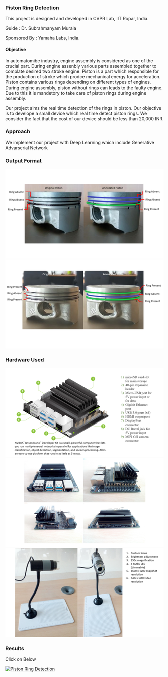 ### Piston Ring Detection

This project is designed and developed in CVPR Lab, IIT Ropar, India.

Guide : Dr. Subrahmanyam Murala

Sponsored By : Yamaha Labs, India.


#### Objective
In automatomibe industry, engine assembly is considered as one of the crucial part. 
During engine assenbly various parts assembled together to complate desired two stroke engine. Piston is a part which responsible for the production of stroke which prodce mechanical energy for acceleration. Piston contains various rings depending on different types of engines. During engine assembly, piston without rings can leads to the faulty engine. Due to this it is mandetory to take care of piston rings during engine assembly.

Our project aims the real time detection of the  rings in piston. Our objective is to develope a small device which real time detect piston rings. We consider the fact that the cost of our device should be less than 20,000 INR.

### Approach 
We implement our project with Deep Learning which include Generative Advarserial Network 

### Output Format
![alt text](images/Slide1.PNG)
![alt text](images/Slide2.PNG)

### Hardware Used
![alt text](images/Slide3.PNG)
![alt text](images/Slide4.PNG)
![alt text](images/Slide5.PNG)

### Results

Click on Below 

[![Piston Ring Detection](https://github.com/OmkarThawakar/Piston_Ring_Detection/blob/master/images/gif%20(1).gif)](https://www.youtube.com/watch?v=dnUgzh3ULrM)

